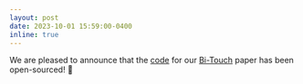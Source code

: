 ```yaml
---
layout: post
date: 2023-10-01 15:59:00-0400
inline: true
---
```

We are pleased to announce that the [code](https://github.com/yijionglin/tactile_gym/tree/Bi-Touch) for our [Bi-Touch](https://sites.google.com/view/bi-touch/) paper has been open-sourced! :tada: 